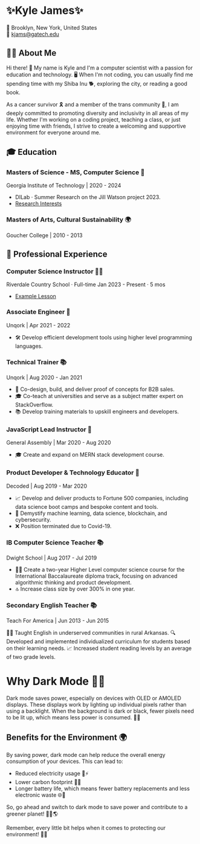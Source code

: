  
# ✨Kyle James✨ 

📍 Brooklyn, New York, United States  
📧 kjams@gatech.edu  

## 💁‍♀️ About Me
Hi there! 👋 My name is Kyle and I'm a computer scientist with a passion for education and technology. 🖥️ When I'm not coding, you can usually find me spending time with my Shiba Inu 🐕, exploring the city, or reading a good book.

As a cancer survivor 🎗️ and a member of the trans community 🌈, I am deeply committed to promoting diversity and inclusivity in all areas of my life. Whether I'm working on a coding project, teaching a class, or just enjoying time with friends, I strive to create a welcoming and supportive environment for everyone around me.

## 🎓 Education

### Masters of Science - MS, Computer Science 🤖
Georgia Institute of Technology | 2020 - 2024

- DILab · Summer Research on the Jill Watson project 2023.
- [Research Interests](https://kyle1james.github.io/witchyAI/)

### Masters of Arts, Cultural Sustainability 🌍
Goucher College | 2010 - 2013


## 💼 Professional Experience

### Computer Science Instructor 🧑‍🏫
Riverdale Country School · Full-time
Jan 2023 - Present · 5 mos
- [Example Lesson](https://kyle1james.github.io/neuralNetAPI2023/)


### Associate Engineer 🚀
Unqork | Apr 2021 - 2022

- 🛠️ Develop efficient development tools using higher level programming languages.

### Technical Trainer 📚
Unqork | Aug 2020 - Jan 2021

- 🚀 Co-design, build, and deliver proof of concepts for B2B sales.
- 🎓 Co-teach at universities and serve as a subject matter expert on StackOverflow.
- 📚 Develop training materials to upskill engineers and developers.

### JavaScript Lead Instructor 🌟
General Assembly | Mar 2020 - Aug 2020

- 🎓 Create and expand on MERN stack development course.


### Product Developer & Technology Educator 🚀
Decoded | Aug 2019 - Mar 2020

- 📈 Develop and deliver products to Fortune 500 companies, including data science boot camps and bespoke content and tools.
- 🤖 Demystify machine learning, data science, blockchain, and cybersecurity.
- ❌ Position terminated due to Covid-19.

### IB Computer Science Teacher 📚
Dwight School | Aug 2017 - Jul 2019

- 👩‍🏫 Create a two-year Higher Level computer science course for the International Baccalaureate diploma track, focusing on advanced algorithmic thinking and product development.
- 🔝 Increase class size by over 300% in one year.

### Secondary English Teacher 📚
Teach For America | Jun 2013 - Jun 2015

👩‍🏫 Taught English in underserved communities in rural Arkansas.
🔍 Developed and implemented individualized curriculum for students based on their learning needs.
📈 Increased student reading levels by an average of two grade levels.


# Why Dark Mode 🌃🌿

Dark mode saves power, especially on devices with OLED or AMOLED displays. These displays work by lighting up individual pixels rather than using a backlight. When the background is dark or black, fewer pixels need to be lit up, which means less power is consumed. 📱💡

## Benefits for the Environment 🌍

By saving power, dark mode can help reduce the overall energy consumption of your devices. This can lead to:

- Reduced electricity usage 🏡⚡
- Lower carbon footprint 🦶🌳
- Longer battery life, which means fewer battery replacements and less electronic waste 🌐🔋

So, go ahead and switch to dark mode to save power and contribute to a greener planet! 🌃🌿🌎

Remember, every little bit helps when it comes to protecting our environment! 🤗💚
